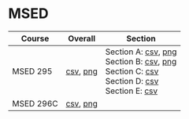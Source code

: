 # MSED

| Course | Overall | Section |
| ------ | ------- | ------- |
| MSED 295 | [csv](https://github.com/UCSD-Historical-Enrollment-Data/2024Spring/blob/main/overall/MSED%20295.csv), [png](https://raw.githubusercontent.com/UCSD-Historical-Enrollment-Data/2024Spring/main/plot_overall/MSED%20295.png) | Section A: [csv](https://github.com/UCSD-Historical-Enrollment-Data/2024Spring/blob/main/section/MSED%20295_A.csv), [png](https://raw.githubusercontent.com/UCSD-Historical-Enrollment-Data/2024Spring/main/plot_section/MSED%20295_A.png)<br>Section B: [csv](https://github.com/UCSD-Historical-Enrollment-Data/2024Spring/blob/main/section/MSED%20295_B.csv), [png](https://raw.githubusercontent.com/UCSD-Historical-Enrollment-Data/2024Spring/main/plot_section/MSED%20295_B.png)<br>Section C: [csv](https://github.com/UCSD-Historical-Enrollment-Data/2024Spring/blob/main/section/MSED%20295_C.csv)<br>Section D: [csv](https://github.com/UCSD-Historical-Enrollment-Data/2024Spring/blob/main/section/MSED%20295_D.csv)<br>Section E: [csv](https://github.com/UCSD-Historical-Enrollment-Data/2024Spring/blob/main/section/MSED%20295_E.csv) |
| MSED 296C | [csv](https://github.com/UCSD-Historical-Enrollment-Data/2024Spring/blob/main/overall/MSED%20296C.csv), [png](https://raw.githubusercontent.com/UCSD-Historical-Enrollment-Data/2024Spring/main/plot_overall/MSED%20296C.png) |  |
